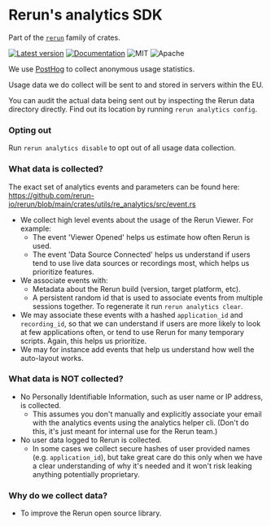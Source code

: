 # Rerun's analytics SDK

Part of the [`rerun`](https://github.com/rerun-io/rerun) family of crates.

[![Latest version](https://img.shields.io/crates/v/re_analytics.svg)](https://crates.io/crates/re_analytics)
[![Documentation](https://docs.rs/re_analytics/badge.svg)](https://docs.rs/re_analytics)
![MIT](https://img.shields.io/badge/license-MIT-blue.svg)
![Apache](https://img.shields.io/badge/license-Apache-blue.svg)

We use [PostHog](https://posthog.com/) to collect anonymous usage statistics.

Usage data we do collect will be sent to and stored in servers within the EU.

You can audit the actual data being sent out by inspecting the Rerun data directory directly.
Find out its location by running `rerun analytics config`.


### Opting out
Run `rerun analytics disable` to opt out of all usage data collection.

### What data is collected?
The exact set of analytics events and parameters can be found here: <https://github.com/rerun-io/rerun/blob/main/crates/utils/re_analytics/src/event.rs>

- We collect high level events about the usage of the Rerun Viewer. For example:
    - The event 'Viewer Opened' helps us estimate how often Rerun is used.
    - The event 'Data Source Connected' helps us understand if users tend to use live
    data sources or recordings most, which helps us prioritize features.
- We associate events with:
    - Metadata about the Rerun build (version, target platform, etc).
    - A persistent random id that is used to associate events from
        multiple sessions together. To regenerate it run `rerun analytics clear`.
- We may associate these events with a hashed `application_id` and `recording_id`,
    so that we can understand if users are more likely to look at few applications often,
    or tend to use Rerun for many temporary scripts. Again, this helps us prioritize.
- We may for instance add events that help us understand how well the auto-layout works.

### What data is NOT collected?
- No Personally Identifiable Information, such as user name or IP address, is collected.
    - This assumes you don't manually and explicitly associate your email with
    the analytics events using the analytics helper cli.
    (Don't do this, it's just meant for internal use for the Rerun team.)
- No user data logged to Rerun is collected.
    - In some cases we collect secure hashes of user provided names (e.g. `application_id`),
    but take great care do this only when we have a clear understanding of why it's needed
    and it won't risk leaking anything potentially proprietary.

### Why do we collect data?
- To improve the Rerun open source library.
